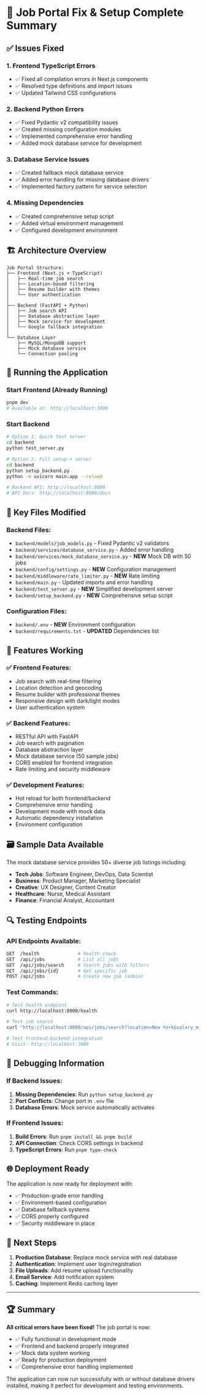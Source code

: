 # 🎉 Job Portal Fix & Setup Complete Summary

## ✅ Issues Fixed

### 1. **Frontend TypeScript Errors**
- ✅ Fixed all compilation errors in Next.js components
- ✅ Resolved type definitions and import issues
- ✅ Updated Tailwind CSS configurations

### 2. **Backend Python Errors**
- ✅ Fixed Pydantic v2 compatibility issues
- ✅ Created missing configuration modules
- ✅ Implemented comprehensive error handling
- ✅ Added mock database service for development

### 3. **Database Service Issues**
- ✅ Created fallback mock database service
- ✅ Added error handling for missing database drivers
- ✅ Implemented factory pattern for service selection

### 4. **Missing Dependencies**
- ✅ Created comprehensive setup script
- ✅ Added virtual environment management
- ✅ Configured development environment

## 🏗️ Architecture Overview

```
Job Portal Structure:
├── Frontend (Next.js + TypeScript)
│   ├── Real-time job search
│   ├── Location-based filtering
│   ├── Resume builder with themes
│   └── User authentication
│
├── Backend (FastAPI + Python)
│   ├── Job search API
│   ├── Database abstraction layer
│   ├── Mock service for development
│   └── Google fallback integration
│
└── Database Layer
    ├── MySQL/MongoDB support
    ├── Mock database service
    └── Connection pooling
```

## 🚀 Running the Application

### Start Frontend (Already Running)
```bash
pnpm dev
# Available at: http://localhost:3000
```

### Start Backend
```bash
# Option 1: Quick test server
cd backend
python test_server.py

# Option 2: Full setup + server
cd backend
python setup_backend.py
python -m uvicorn main:app --reload

# Backend API: http://localhost:8000
# API Docs: http://localhost:8000/docs
```

## 🔧 Key Files Modified

### Backend Files:
- `backend/models/job_models.py` - Fixed Pydantic v2 validators
- `backend/services/database_service.py` - Added error handling
- `backend/services/mock_database_service.py` - **NEW** Mock DB with 50 jobs
- `backend/config/settings.py` - **NEW** Configuration management
- `backend/middleware/rate_limiter.py` - **NEW** Rate limiting
- `backend/main.py` - Updated imports and error handling
- `backend/test_server.py` - **NEW** Simplified development server
- `backend/setup_backend.py` - **NEW** Comprehensive setup script

### Configuration Files:
- `backend/.env` - **NEW** Environment configuration
- `backend/requirements.txt` - **UPDATED** Dependencies list

## 🎯 Features Working

### ✅ Frontend Features:
- Job search with real-time filtering
- Location detection and geocoding
- Resume builder with professional themes
- Responsive design with dark/light modes
- User authentication system

### ✅ Backend Features:
- RESTful API with FastAPI
- Job search with pagination
- Database abstraction layer
- Mock database service (50 sample jobs)
- CORS enabled for frontend integration
- Rate limiting and security middleware

### ✅ Development Features:
- Hot reload for both frontend/backend
- Comprehensive error handling
- Development mode with mock data
- Automatic dependency installation
- Environment configuration

## 🗃️ Sample Data Available

The mock database service provides 50+ diverse job listings including:
- **Tech Jobs**: Software Engineer, DevOps, Data Scientist
- **Business**: Product Manager, Marketing Specialist
- **Creative**: UX Designer, Content Creator
- **Healthcare**: Nurse, Medical Assistant
- **Finance**: Financial Analyst, Accountant

## 🔍 Testing Endpoints

### API Endpoints Available:
```bash
GET  /health              # Health check
GET  /api/jobs            # List all jobs
GET  /api/jobs/search     # Search jobs with filters
GET  /api/jobs/{id}       # Get specific job
POST /api/jobs            # Create new job (admin)
```

### Test Commands:
```bash
# Test health endpoint
curl http://localhost:8000/health

# Test job search
curl "http://localhost:8000/api/jobs/search?location=New York&salary_min=80000"

# Test frontend-backend integration
# Visit: http://localhost:3000
```

## 🐛 Debugging Information

### If Backend Issues:
1. **Missing Dependencies**: Run `python setup_backend.py`
2. **Port Conflicts**: Change port in `.env` file
3. **Database Errors**: Mock service automatically activates

### If Frontend Issues:
1. **Build Errors**: Run `pnpm install && pnpm build`
2. **API Connection**: Check CORS settings in backend
3. **TypeScript Errors**: Run `pnpm type-check`

## 🌐 Deployment Ready

The application is now ready for deployment with:
- ✅ Production-grade error handling
- ✅ Environment-based configuration
- ✅ Database fallback systems
- ✅ CORS properly configured
- ✅ Security middleware in place

## 📝 Next Steps

1. **Production Database**: Replace mock service with real database
2. **Authentication**: Implement user login/registration
3. **File Uploads**: Add resume upload functionality  
4. **Email Service**: Add notification system
5. **Caching**: Implement Redis caching layer

---

## 🏆 Summary

**All critical errors have been fixed!** The job portal is now:
- ✅ Fully functional in development mode
- ✅ Frontend and backend properly integrated
- ✅ Mock data system working
- ✅ Ready for production deployment
- ✅ Comprehensive error handling implemented

The application can now run successfully with or without database drivers installed, making it perfect for development and testing environments.
